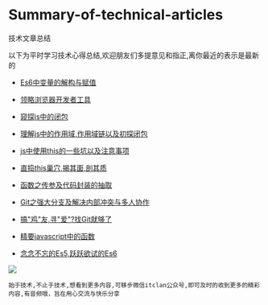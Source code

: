 # Summary-of-technical-articles
技术文章总结

以下为平时学习技术心得总结,欢迎朋友们多提意见和指正,离你最近的表示是最新的

* [Es6中变量的解构与赋值](http://mp.weixin.qq.com/s/jl1XrA_QTW9FRY03cpvPuw)

* [领略浏览器开发者工具](http://mp.weixin.qq.com/s/2Vu_HA_26CGiB4ciC9yETA)
* [窥探js中的闭包](http://mp.weixin.qq.com/s/dxtMve0QPb8FVCIq-3OYkg)
* [理解js中的作用域,作用域链以及初探闭包](http://mp.weixin.qq.com/s/2tdzgGB1ENnVvfCNdLtIUA)
* [js中使用this的一些坑以及注意事项](http://mp.weixin.qq.com/s/YgYdoE9LNIymu5w1sTjNrA)
* [直捣this巢穴,揭其面,剖其质](http://mp.weixin.qq.com/s/gZNOurMxapdSPEMQX6XPTg)
* [函数之传参及代码封装的抽取](http://mp.weixin.qq.com/s/6t30HkHet1gOYHZ0cpuQiw)
* [Git之强大分支及解决内部冲突与多人协作](http://mp.weixin.qq.com/s/wYV8snunw2O9JHrBl5d2dA)
* [搞"鸡"友,寻"爱"?找Git就够了](http://mp.weixin.qq.com/s/iF3w2Q0sxIIDC7ubTbCQOA)
* [精要javascript中的函数](http://mp.weixin.qq.com/s/XMWVePN65kqnd158K0I9mg)
* [念念不忘的Es5,跃跃欲试的Es6](http://mp.weixin.qq.com/s/TLfWVxnDlreCBkLMNSaFBw)






![](http://i.imgur.com/MJKJTZC.jpg)

`始于技术,不止于技术,想看到更多内容,可移步微信itclan公众号,即可及时的收到更多的精彩内容,有音频哦，旨在用心交流与快乐分享`
